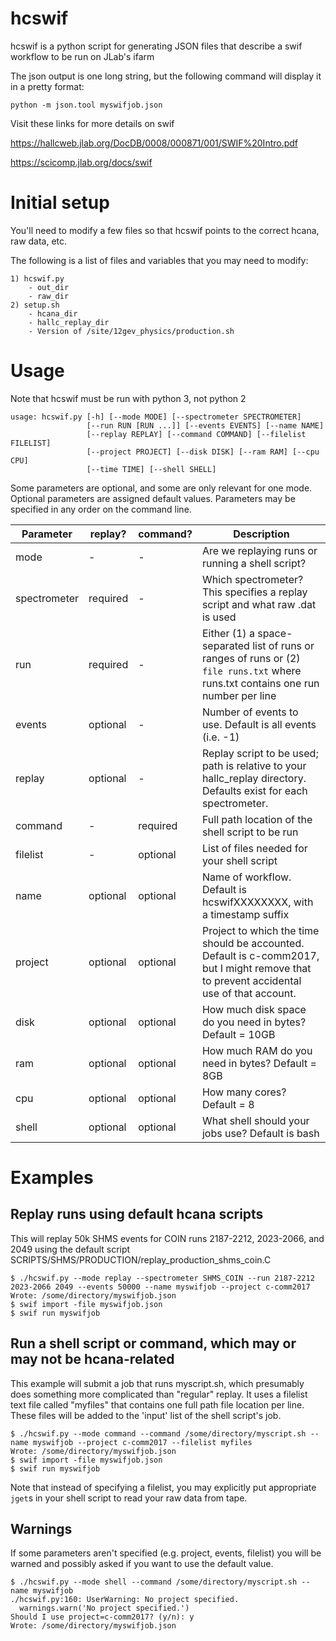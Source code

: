 # hcswif
hcswif is a python script for generating JSON files that describe a swif workflow to be run on JLab's ifarm

The json output is one long string, but the following command will display it in a pretty format:
```
python -m json.tool myswifjob.json
```

Visit these links for more details on swif

https://hallcweb.jlab.org/DocDB/0008/000871/001/SWIF%20Intro.pdf

https://scicomp.jlab.org/docs/swif

# Initial setup
You'll need to modify a few files so that hcswif points to the correct hcana, raw data, etc.

The following is a list of files and variables that you may need to modify:
```
1) hcswif.py
    - out_dir
    - raw_dir
2) setup.sh
    - hcana_dir
    - hallc_replay_dir
    - Version of /site/12gev_physics/production.sh
```

# Usage
Note that hcswif must be run with python 3, not python 2

```
usage: hcswif.py [-h] [--mode MODE] [--spectrometer SPECTROMETER]
                 [--run RUN [RUN ...]] [--events EVENTS] [--name NAME]
                 [--replay REPLAY] [--command COMMAND] [--filelist FILELIST]
                 [--project PROJECT] [--disk DISK] [--ram RAM] [--cpu CPU]
                 [--time TIME] [--shell SHELL]
```
Some parameters are optional, and some are only relevant for one mode. Optional parameters are assigned default values. Parameters may be specified in any order on the command line.

Parameter    | replay?  | command? | Description
------------ | -------- | -------- | ------------------------------------------------
mode         | -        | -        | Are we replaying runs or running a shell script?
spectrometer | required | -        | Which spectrometer? This specifies a replay script and what raw .dat is used
run          | required | -        | Either (1) a space-separated list of runs or ranges of runs or (2) `file runs.txt` where runs.txt contains one run number per line
events       | optional | -        | Number of events to use. Default is all events (i.e. -1)
replay       | optional | -        | Replay script to be used; path is relative to your hallc_replay directory. Defaults exist for each spectrometer.
command      | -        | required | Full path location of the shell script to be run
filelist     | -        | optional | List of files needed for your shell script
name         | optional | optional | Name of workflow. Default is hcswifXXXXXXXX, with a timestamp suffix
project      | optional | optional | Project to which the time should be accounted. Default is c-comm2017, but I might remove that to prevent accidental use of that account.
disk         | optional | optional | How much disk space do you need in bytes? Default = 10GB
ram          | optional | optional | How much RAM do you need in bytes? Default = 8GB
cpu          | optional | optional | How many cores? Default = 8
shell        | optional | optional | What shell should your jobs use? Default is bash


# Examples
## Replay runs using default hcana scripts
This will replay 50k SHMS events for COIN runs 2187-2212, 2023-2066, and 2049 using the default script SCRIPTS/SHMS/PRODUCTION/replay_production_shms_coin.C
```
$ ./hcswif.py --mode replay --spectrometer SHMS_COIN --run 2187-2212 2023-2066 2049 --events 50000 --name myswifjob --project c-comm2017
Wrote: /some/directory/myswifjob.json
$ swif import -file myswifjob.json
$ swif run myswifjob
```

## Run a shell script or command, which may or may not be hcana-related
This example will submit a job that runs myscript.sh, which presumably does something more complicated than "regular" replay. It uses a filelist text file called "myfiles" that contains one full path file location per line. These files will be added to the 'input' list of the shell script's job.
```
$ ./hcswif.py --mode command --command /some/directory/myscript.sh --name myswifjob --project c-comm2017 --filelist myfiles
Wrote: /some/directory/myswifjob.json
$ swif import -file myswifjob.json
$ swif run myswifjob
```

Note that instead of specifying a filelist, you may explicitly put appropriate `jget`s in your shell script to read your raw data from tape.

## Warnings
If some parameters aren't specified (e.g. project, events, filelist) you will be warned and possibly asked if you want to use the default value.
```
$ ./hcswif.py --mode shell --command /some/directory/myscript.sh --name myswifjob
./hcswif.py:160: UserWarning: No project specified.
  warnings.warn('No project specified.')
Should I use project=c-comm2017? (y/n): y
Wrote: /some/directory/myswifjob.json
```
